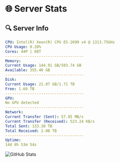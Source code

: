 # 🌐 Server Stats
## 🔍 Server Info
```yaml
CPU: Intel(R) Xeon(R) CPU E5-2699 v4 @ 1313.75GHz
CPU Usage: 0.20%
Cores: 44P | 88T
-----------------------------------
Memory:
Current Usage: 144.91 GB/503.74 GB
Available: 355.46 GB
-----------------------------------
Disk:
Current Usage: 21.87 GB/1.71 TB
Free: 1.60 TB
-----------------------------------
GPU:
No GPU detected
-----------------------------------
Network:
Current Transfer (Sent): 57.85 MB/s
Current Transfer (Received): 523.24 KB/s
Total Sent: 133.30 TB
Total Received: 2.08 TB
-----------------------------------
Uptime:
14d 8h 53m 54s
```
![GitHub Stats](https://img.shields.io/badge/Updated-2025-02-22_07:37:12-blue)